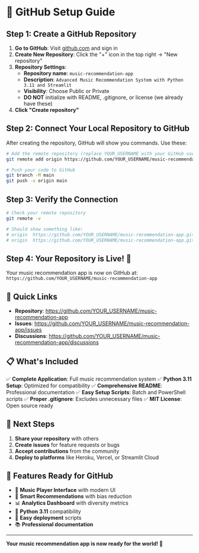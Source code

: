 # 🚀 GitHub Setup Guide

## Step 1: Create a GitHub Repository

1. **Go to GitHub**: Visit [github.com](https://github.com) and sign in
2. **Create New Repository**: Click the "+" icon in the top right → "New repository"
3. **Repository Settings**:
   - **Repository name**: `music-recommendation-app`
   - **Description**: `Advanced Music Recommendation System with Python 3.11 and Streamlit`
   - **Visibility**: Choose Public or Private
   - **DO NOT** initialize with README, .gitignore, or license (we already have these)
4. **Click "Create repository"**

## Step 2: Connect Your Local Repository to GitHub

After creating the repository, GitHub will show you commands. Use these:

```bash
# Add the remote repository (replace YOUR_USERNAME with your GitHub username)
git remote add origin https://github.com/YOUR_USERNAME/music-recommendation-app.git

# Push your code to GitHub
git branch -M main
git push -u origin main
```

## Step 3: Verify the Connection

```bash
# Check your remote repository
git remote -v

# Should show something like:
# origin  https://github.com/YOUR_USERNAME/music-recommendation-app.git (fetch)
# origin  https://github.com/YOUR_USERNAME/music-recommendation-app.git (push)
```

## Step 4: Your Repository is Live! 🎉

Your music recommendation app is now on GitHub at:
`https://github.com/YOUR_USERNAME/music-recommendation-app`

## 🔗 Quick Links

- **Repository**: https://github.com/YOUR_USERNAME/music-recommendation-app
- **Issues**: https://github.com/YOUR_USERNAME/music-recommendation-app/issues
- **Discussions**: https://github.com/YOUR_USERNAME/music-recommendation-app/discussions

## 📋 What's Included

✅ **Complete Application**: Full music recommendation system
✅ **Python 3.11 Setup**: Optimized for compatibility
✅ **Comprehensive README**: Professional documentation
✅ **Easy Setup Scripts**: Batch and PowerShell scripts
✅ **Proper .gitignore**: Excludes unnecessary files
✅ **MIT License**: Open source ready

## 🎯 Next Steps

1. **Share your repository** with others
2. **Create issues** for feature requests or bugs
3. **Accept contributions** from the community
4. **Deploy to platforms** like Heroku, Vercel, or Streamlit Cloud

## 🌟 Features Ready for GitHub

- 🎵 **Music Player Interface** with modern UI
- 🎯 **Smart Recommendations** with bias reduction
- 📊 **Analytics Dashboard** with diversity metrics
- 🔧 **Python 3.11** compatibility
- 🚀 **Easy deployment** scripts
- 📚 **Professional documentation**

---

**Your music recommendation app is now ready for the world! 🎉** 